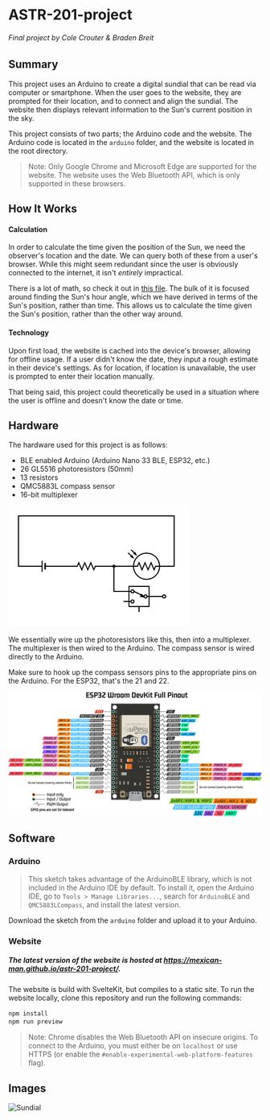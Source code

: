 # ASTR-201-project
###### Final project by Cole Crouter & Braden Breit

## Summary

This project uses an Arduino to create a digital sundial that can be read via computer or smartphone. When the user goes to the website, they are prompted for their location, and to connect and align the sundial. The website then displays relevant information to the Sun's current position in the sky.

This project consists of two parts; the Arduino code and the website. The Arduino code is located in the `arduino` folder, and the website is located in the root directory.

> Note: Only Google Chrome and Microsoft Edge are supported for the website. The website uses the Web Bluetooth API, which is only supported in these browsers.

## How It Works

#### Calculation

In order to calculate the time given the position of the Sun, we need the observer's location and the date. We can query both of these from a user's browser. While this might seem redundant since the user is obviously connected to the internet, it isn't *entirely* impractical.

There is a lot of math, so check it out in [this file](/src/lib/SunMath.ts). The bulk of it is focused around finding the Sun's hour angle, which we have derived in terms of the Sun's position, rather than time. This allows us to calculate the time given the Sun's position, rather than the other way around.

#### Technology

Upon first load, the website is cached into the device's browser, allowing for offline usage. If a user didn't know the date, they input a rough estimate in their device's settings. As for location, if location is unavailable, the user is prompted to enter their location manually.

That being said, this project could theoretically be used in a situation where the user is offline and doesn't know the date or time.

## Hardware

The hardware used for this project is as follows:

- BLE enabled Arduino (Arduino Nano 33 BLE, ESP32, etc.)
- 26 GL5516 photoresistors (50mm)
- 13 resistors
- QMC5883L compass sensor
- 16-bit multiplexer

![Wiring diagram](./img/circuit.png)

We essentially wire up the photoresistors like this, then into a multiplexer. The multiplexer is then wired to the Arduino. The compass sensor is wired directly to the Arduino.

Make sure to hook up the compass sensors pins to the appropriate pins on the Arduino. For the ESP32, that's the 21 and 22.

![ESP32 pinout](./img/pinout.webp)

## Software

### Arduino

> This sketch takes advantage of the ArduinoBLE library, which is not included in the Arduino IDE by default. To install it, open the Arduino IDE, go to `Tools > Manage Libraries...`, search for `ArduinoBLE` and `QMC5883LCompass`, and install the latest version.

Download the sketch from the `arduino` folder and upload it to your Arduino.

### Website

##### The latest version of the website is hosted at https://mexican-man.github.io/astr-201-project/.

The website is build with SvelteKit, but compiles to a static site. To run the website locally, clone this repository and run the following commands:

```bash
npm install
npm run preview
```

> Note: Chrome disables the Web Bluetooth API on insecure origins. To connect to the Arduino, you must either be on `localhost` or use HTTPS (or enable the `#enable-experimental-web-platform-features` flag).

## Images

![Sundial](./img/DSC_0024.JPG)